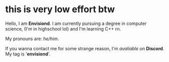 # this is very low effort btw

Hello, I am **Envisiond**. I am currently pursuing a degree in computer science, (I'm in highschool lol) and I'm learning C++ rn.

My pronouns are: _he/him_.

If you wanna contact me for some strange reason, I'm _avaliable on_ **Discord**. My tag is '**envisiond**'.
